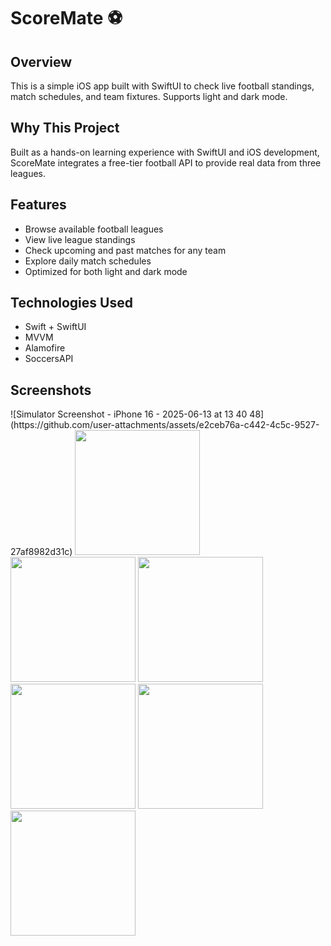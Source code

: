 # ScoreMate ⚽️

## Overview
This is a simple iOS app built with SwiftUI to check live football standings, match schedules, and team fixtures. Supports light and dark mode.

## Why This Project
Built as a hands-on learning experience with SwiftUI and iOS development, ScoreMate integrates a free-tier football API to provide real data from three leagues.

## Features
- Browse available football leagues
- View live league standings
- Check upcoming and past matches for any team
- Explore daily match schedules
- Optimized for both light and dark mode

## Technologies Used
- Swift + SwiftUI
- MVVM
- Alamofire
- SoccersAPI

## Screenshots
<p align="left">
  ![Simulator Screenshot - iPhone 16 - 2025-06-13 at 13 40 48](https://github.com/user-attachments/assets/e2ceb76a-c442-4c5c-9527-27af8982d31c)

  
  
  <img src="https://github.com/user-attachments/assets/cd4b9833-f597-4212-a059-40bbc1e40361" width="200">
  <img src="https://github.com/user-attachments/assets/435ca71e-b097-410d-a7ea-699795706066" width="200">
  <img src="https://github.com/user-attachments/assets/7ad69dee-c5bb-4f9f-a00f-3444677abc3a" width="200">
  <br>
  <img src="https://github.com/user-attachments/assets/b4a50125-a12b-4f1c-9e33-007e09ec754f" width="200">
  <img src="https://github.com/user-attachments/assets/0d5f3f47-a7f3-4fd4-919f-108e57b4220e" width="200">
  <img src="https://github.com/user-attachments/assets/160be8a5-9cd0-40c3-916b-0f893b77ce26" width="200">
</p>
